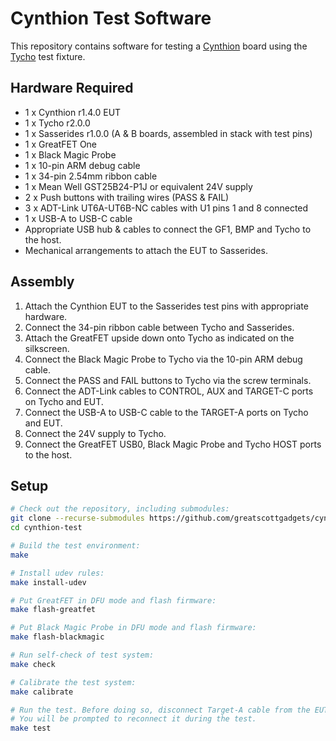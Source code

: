 # Cynthion Test Software

This repository contains software for testing a [Cynthion](https://github.com/greatscottgadgets/cynthion-hardware) board using the [Tycho](https://github.com/greatscottgadgets/tycho) test fixture.

## Hardware Required

- 1 x Cynthion r1.4.0 EUT
- 1 x Tycho r2.0.0
- 1 x Sasserides r1.0.0 (A & B boards, assembled in stack with test pins)
- 1 x GreatFET One
- 1 x Black Magic Probe
- 1 x 10-pin ARM debug cable
- 1 x 34-pin 2.54mm ribbon cable
- 1 x Mean Well GST25B24-P1J or equivalent 24V supply
- 2 x Push buttons with trailing wires (PASS & FAIL)
- 3 x ADT-Link UT6A-UT6B-NC cables with U1 pins 1 and 8 connected
- 1 x USB-A to USB-C cable
- Appropriate USB hub & cables to connect the GF1, BMP and Tycho to the host.
- Mechanical arrangements to attach the EUT to Sasserides.

## Assembly

1. Attach the Cynthion EUT to the Sasserides test pins with appropriate hardware.
2. Connect the 34-pin ribbon cable between Tycho and Sasserides.
3. Attach the GreatFET upside down onto Tycho as indicated on the silkscreen.
4. Connect the Black Magic Probe to Tycho via the 10-pin ARM debug cable.
5. Connect the PASS and FAIL buttons to Tycho via the screw terminals.
6. Connect the ADT-Link cables to CONTROL, AUX and TARGET-C ports on Tycho and EUT.
7. Connect the USB-A to USB-C cable to the TARGET-A ports on Tycho and EUT.
8. Connect the 24V supply to Tycho.
9. Connect the GreatFET USB0, Black Magic Probe and Tycho HOST ports to the host.

## Setup

```sh
# Check out the repository, including submodules:
git clone --recurse-submodules https://github.com/greatscottgadgets/cynthion-test
cd cynthion-test

# Build the test environment:
make

# Install udev rules:
make install-udev

# Put GreatFET in DFU mode and flash firmware:
make flash-greatfet

# Put Black Magic Probe in DFU mode and flash firmware:
make flash-blackmagic

# Run self-check of test system:
make check

# Calibrate the test system:
make calibrate

# Run the test. Before doing so, disconnect Target-A cable from the EUT.
# You will be prompted to reconnect it during the test.
make test
```

